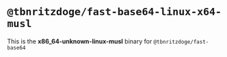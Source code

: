 # `@tbnritzdoge/fast-base64-linux-x64-musl`

This is the **x86_64-unknown-linux-musl** binary for `@tbnritzdoge/fast-base64`
